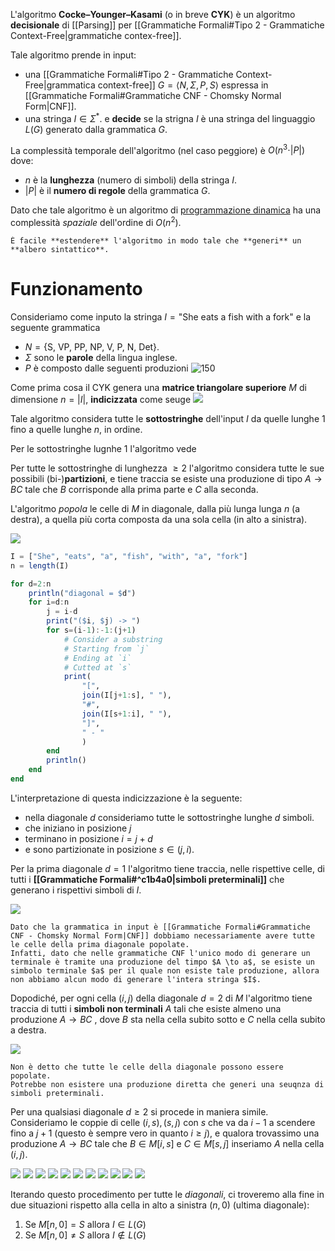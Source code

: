 L'algoritmo **Cocke–Younger–Kasami** (o in breve **CYK**) è un algoritmo **decisionale** di [[Parsing]] per [[Grammatiche Formali#Tipo 2 - Grammatiche Context-Free|grammatiche contex-free]].

Tale algoritmo prende in input:
- una [[Grammatiche Formali#Tipo 2 - Grammatiche Context-Free|grammatica context-free]] $G = \langle N, \Sigma, P, S \rangle$ espressa in [[Grammatiche Formali#Grammatiche CNF - Chomsky Normal Form|CNF]].
- una stringa $I \in \Sigma^*$.
e **decide** se la strigna $I$ è una stringa del linguaggio $L(G)$ generato dalla grammatica $G$.

La complessità temporale dell'algoritmo (nel caso peggiore) è $O(n^3 \cdot \vert P \vert)$ dove:
- $n$ è la **lunghezza** (numero di simboli) della stringa $I$.
- $\vert P \vert$ è il **numero di regole** della grammatica $G$.

Dato che tale algoritmo è un algoritmo di [programmazione dinamica](https://en.wikipedia.org/wiki/Dynamic_programming "Dynamic programming") ha una complessità *spaziale* dell'ordine di $O(n^2)$.

```ad-info
È facile **estendere** l'algoritmo in modo tale che **generi** un **albero sintattico**.
```

# Funzionamento
Consideriamo come inputo la stringa $I = \text{"She eats a fish with a fork"}$ e la seguente grammatica
- $N = \lbrace \text{S, VP, PP, NP, V, P, N, Det} \rbrace$.
- $\Sigma$ sono le **parole** della lingua inglese.
- $P$ è composto dalle seguenti produzioni
![150](./img/CYK_1.png)

Come prima cosa il CYK genera una **matrice triangolare superiore** $M$ di dimensione $n = \vert I \vert$, **indicizzata** come seuge
![](./img/CYK_2.png)


Tale algoritmo considera tutte le **sottostringhe** dell'input $I$ da quelle lunghe $1$ fino a quelle lunghe $n$, in ordine.

Per le sottostringhe lugnhe $1$ l'algoritmo vede 

Per tutte le sottostringhe di lunghezza $\geq 2$ l'algoritmo considera tutte le sue possibili (bi-)**partizioni**, e tiene traccia se esiste una produzione di tipo $A \to BC$ tale che $B$ corrisponde alla prima parte e $C$ alla seconda.

L'algoritmo *popola* le celle di $M$ in diagonale, dalla più lunga lunga $n$ (a destra), a quella più corta composta da una sola cella (in alto a sinistra).

![](./img/CYK_3.png)
```julia
I = ["She", "eats", "a", "fish", "with", "a", "fork"]
n = length(I)

for d=2:n
	println("diagonal = $d")
	for i=d:n
		j = i-d
		print("($i, $j) -> ")
		for s=(i-1):-1:(j+1)
			# Consider a substring
			# Starting from `j`
			# Ending at `i`
			# Cutted at `s`
	        print(
		        "[",
		        join(I[j+1:s], " "),
		        "#",
		        join(I[s+1:i], " "),
		        "]",
		        " - "
		        )
		end
		println()
	end
end
```

L'interpretazione di questa indicizzazione è la seguente:
- nella diagonale $d$ consideriamo tutte le sottostringhe lunghe $d$ simboli.
- che iniziano in posizione $j$
- terminano in posizione $i = j+d$
- e sono partizionate in posizione $s \in (j,i)$.

Per la prima diagonale $d=1$ l'algoritmo tiene traccia, nelle rispettive celle, di tutti i **[[Grammatiche Formali#^c1b4a0|simboli preterminali]]** che generano i rispettivi simboli di $I$.

![](./img/CYK_4.png)

```ad-warning
Dato che la grammatica in input è [[Grammatiche Formali#Grammatiche CNF - Chomsky Normal Form|CNF]] dobbiamo necessariamente avere tutte le celle della prima diagonale popolate.
Infatti, dato che nelle grammatiche CNF l'unico modo di generare un terminale è tramite una produzione del timpo $A \to a$, se esiste un simbolo terminale $a$ per il quale non esiste tale produzione, allora non abbiamo alcun modo di generare l'intera stringa $I$.
```

Dopodiché, per ogni cella $(i,j)$ della diagonale $d=2$ di $M$ l'algoritmo tiene traccia di tutti i **simboli non terminali** $A$ tali che esiste almeno una produzione $A \to BC$ , dove $B$ sta nella cella subito sotto e $C$ nella cella subito a destra.

![](./img/CYK_5.png)

```ad-note
Non è detto che tutte le celle della diagonale possono essere popolate.
Potrebbe non esistere una produzione diretta che generi una seuqnza di simboli preterminali.
```

Per una qualsiasi diagonale $d \geq 2$ si procede in maniera simile.
Consideriamo le coppie di celle $(i,s), (s,j)$ con $s$ che va da $i-1$ a scendere fino a $j+1$ (questo è sempre vero in quanto $i \geq j$), e qualora trovassimo una produzione $A \to BC$ tale che $B \in M\left[ i,s \right]$ e $C \in M\left[ s,j \right]$ inseriamo $A$ nella cella $(i,j)$.

![](./img/CYK_6_1.png)
![](./img/CYK_6_2.png)
![](./img/CYK_6_3.png)
![](./img/CYK_6_4.png)
![](./img/CYK_6_5.png)
![](./img/CYK_6_6.png)
![](./img/CYK_6_7.png)
![](./img/CYK_6_8.png)
![](./img/CYK_6_9.png)
![](./img/CYK_6_10.png)
![](./img/CYK_6_11.png)

Iterando questo procedimento per tutte le *diagonali*, ci troveremo alla fine in due situazioni rispetto alla cella in alto a sinistra $(n,0)$ (ultima diagonale):
1. Se $M\left[ n,0 \right] = S$ allora $I \in L(G)$
2. Se $M\left[ n,0 \right] \neq S$ allora $I \notin L(G)$

